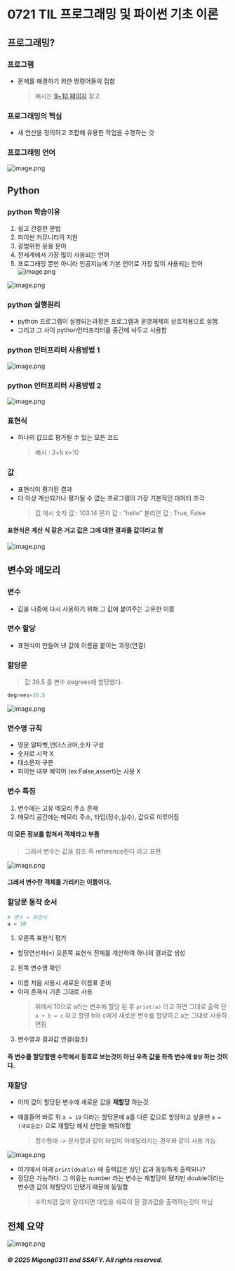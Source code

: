 # 0721 TIL 프로그래밍 및 파이썬 기초 이론

## 프로그래밍?

### 프로그램

- 문제를 해결하기 위한 명령어들의 집합
  > 예시는 [9~10 페이지](https://edu.ssafy.com/data/upload_files/crossUpload/openLrn/ebook/unzip/A2025071513570186100/index.html) 참고

### 프로그래밍의 핵심

- 새 연산을 정의하고 조합해 유용한 작업을 수행하는 것

### 프로그래밍 언어

![image.png](/2025.07/summation/3weeks/0721/0721_images/image.png)

## Python

### python 학습이유

1. 쉽고 간결한 문법
2. 파이썬 커뮤니티의 지원
3. 광범위한 응용 분야
4. 전세계에서 가장 많이 사용되는 언어
5. 프로그래밍 뿐만 아니라 인공지능에 기본 언어로 가장 많이 사용되는 언어
   ![image.png](/2025.07/summation/3weeks/0721/0721_images/image-1.png)

![image.png](/2025.07/summation/3weeks/0721/0721_images/image-2.png)

### python 실행원리

- python 프로그램이 실행되는과정은 프로그램과 운영체제의 상호작용으로 실행
- 그리고 그 사이 python인터프리터를 중간에 놔두고 사용함

### python 인터프리터 사용방법 1

![image.png](/2025.07/summation/3weeks/0721/0721_images/image-3.png)

### python 인터프리터 사용방법 2

![image.png](/2025.07/summation/3weeks/0721/0721_images/image-4.png)

### 표현식

- 하나의 값으로 평가될 수 있는 모든 코드
  > 예시 : 3+5 x>10

### 값

- 표현식이 평가된 결과
- 더 이상 계산되거나 평가될 수 없는 프로그램의 가장 기본적인 데이터 조각
  > 값 예시
  > 숫자 값 : 103.14
  > 문자 값 : "hello"
  > 불리언 값 : True, False

#### 표현식은 계산 식 같은 거고 값은 그에 대한 결과를 값이라고 함

![image.png](/2025.07/summation/3weeks/0721/0721_images/image-5.png)

## 변수와 메모리

### 변수

- 깂을 나중에 다시 사용하기 위해 그 값에 붙여주는 고유한 이름

### 변수 할당

- 표현식이 만들어 낸 값에 이름을 붙이는 과정(연결)

### 할당문

> 값 36.5 를 변수 degrees에 할당했다.

```python
degrees=36.5
```

![image.png](/2025.07/summation/3weeks/0721/0721_images/image-6.png)

### 변수명 규칙

- 영문 알파벳,언더스코어,숫자 구성
- 숫자로 시작 X
- 대소문자 구분
- 파이썬 내부 예약어 (ex:False,assert)는 사용 X

### 변수 특징

1. 변수에는 고유 메모리 주소 존재
2. 메모리 공간에는 메모리 주소, 타입(정수,실수), 값으로 이루어짐

#### 이 모든 정보를 합쳐서 객체라고 부름

> 그래서 변수는 값을 참조 즉 reference한다 라고 표현

![image.png](/2025.07/summation/3weeks/0721/0721_images/image-7.png)

#### 그레서 변수란 객체를 가리키는 이름이다.

### 할당문 동작 순서

```python
# 변수 = 표현식
a = 10
```

1. 오른쪽 표현식 평가

- 할당연산자(=) 오른쪽 표현식 전체를 계산하여 하나의 결과값 생성

2. 왼쪽 변수명 확인

- 이름 처음 사용시 새로운 이름표 준비
- 이미 존재시 기존 그대로 사용
  > 위에서 10으로 a라는 변수에 할당 된 후 `print(a)` 라고 하면 그대로 출력
  > 단 `a + b = c` 라고 할땐 b와 c에게 새로운 변수를 할당하고 a는 그대로 사용하면됨

3. 변수명과 결과값 연결(참조)

#### 즉 변수를 할당할땐 수학에서 등호로 보는것이 아닌 우측 값을 좌측 변수에 `할당` 하는 것이다.

### 재할당

- 이미 값이 할당된 변수에 새로운 값을 **재할당** 하는것

- 예를들어 바로 위 `a = 10` 이라는 할당문에 a를 다른 값으로 할당하고 싶을땐 `a = (새로운값)` 으로 재할당 해서 선언을 해줘야함
  > 정수형태 -> 문자열과 같이 타입이 아예달라지는 경우와 같이 사용 가능

![image.png](/2025.07/summation/3weeks/0721/0721_images/image-8.png)

- 여기에서 아래 `print(double)` 에 출력값은 상단 값과 동일하게 출력되나?
- 정답은 가능하다. 그 이유는 number 라는 변수는 재할당이 됐지만 double이라는 변수엔 값이 재할당이 안됐기 때문에 동일함
  > 수학처럼 값이 달라지면 대입을 새로이 된 결과값을 출력하는것이 아님

## 전체 요약

![image.png](/2025.07/summation/3weeks/0721/0721_images/image-9.png)

##### © 2025 Migong0311 and SSAFY. All rights reserved.
